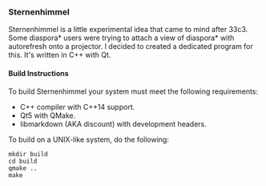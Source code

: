 ### Sternenhimmel ###

Sternenhimmel is a little experimental idea that came to mind after 33c3. Some
diaspora\* users were trying to attach a view of diaspora\* with autorefresh
onto a projector. I decided to created a dedicated program for this. It's
written in C++ with Qt.

#### Build Instructions

To build Sternenhimmel your system must meet the following requirements:

  * C++ compiler with C++14 support.
  * Qt5 with QMake.
  * libmarkdown (AKA discount) with development headers.

To build on a UNIX-like system, do the following:

    mkdir build
    cd build
    qmake ..
    make
